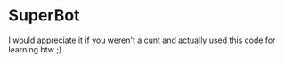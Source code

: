 # SuperBot
I would appreciate it if you weren't a cunt and actually used this code for learning btw ;)
